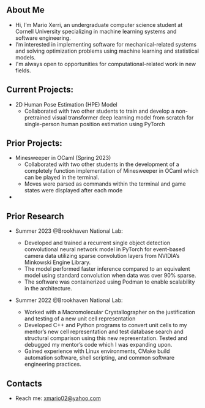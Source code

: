 ## About Me
- Hi, I’m Mario Xerri, an undergraduate computer science student at Cornell University specializing in machine learning systems and software engineering. 
- I’m interested in implementing software for mechanical-related systems and solving optimization problems using machine learning and statistical models.
- I'm always open to opportunities for computational-related work in new fields.

## Current Projects:
   - 2D Human Pose Estimation (HPE) Model
       - Collaborated with two other students to train and develop a non-pretrained visual transformer deep learning model from scratch for single-person human position estimation using PyTorch

## Prior Projects: 
   - Minesweeper in OCaml (Spring 2023)
        - Collaborated with two other students in the development of a completely function implementation of Minesweeper in OCaml which can be played in the terminal.
        - Moves were parsed as commands within the terminal and game states were displayed after each mode
   - 
## Prior Research 
   - Summer 2023 @Brookhaven National Lab:
        - Developed and trained a recurrent single object detection convolutional neural network model in PyTorch for event-based camera data utilizing sparse convolution layers from NVIDIA’s Minkowski Engine Library.
        - The model performed faster inference compared to an equivalent model using standard convolution when data was over 90% sparse.
        -  The software was containerized using Podman to enable scalability in the architecture. 

   - Summer 2022 @Brookhaven National Lab:
        - Worked with a Macromolecular Crystallographer on the justification and testing of a new unit cell representation
        - Developed C++ and Python programs to convert unit cells to my mentor’s new cell representation and test database search and structural comparison using this new representation. Tested and debugged my mentor’s code which I was expanding upon.
        - Gained experience with Linux environments, CMake build automation software, shell scripting, and common software engineering practices.     

    
## Contacts
- Reach me: xmario02@yahoo.com

<!---
MaXerri/MaXerri is a ✨ special ✨ repository because its `README.md` (this file) appears on your GitHub profile.
You can click the Preview link to take a look at your changes.
--->
